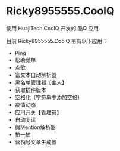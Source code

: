 # Ricky8955555.CoolQ

使用 HuajiTech.CoolQ 开发的 酷Q 应用

目前 Ricky8955555.CoolQ 带有以下应用：
- Ping
- 帮助菜单
- 点歌
- 富文本自动解析器
- 黑名单管理器【主人】
- 获取插件版本
- 空格化（字符串中添加空格）
- 疫情动态
- 应用开关【管理员】
- 自动复读
- 假Mention解析器
- 拍一拍
- 营销号文章生成器
